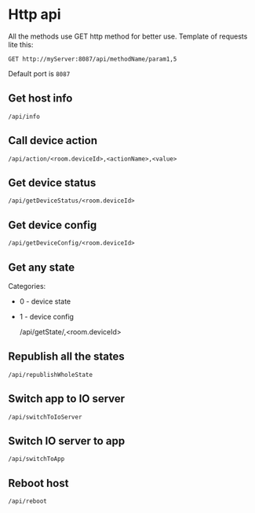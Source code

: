 # Http api

All the methods use GET http method for better use. Template of requests lite this:

    GET http://myServer:8087/api/methodName/param1,5
    
Default port is `8087`

## Get host info

    /api/info

## Call device action

    /api/action/<room.deviceId>,<actionName>,<value>

## Get device status

    /api/getDeviceStatus/<room.deviceId>

## Get device config

    /api/getDeviceConfig/<room.deviceId>

## Get any state

Categories:
* 0 - device state
* 1 - device config


    /api/getState/<categoryNumber>,<room.deviceId>

## Republish all the states

    /api/republishWholeState
    
## Switch app to IO server

    /api/switchToIoServer
    
## Switch IO server to app

    /api/switchToApp

## Reboot host

    /api/reboot
